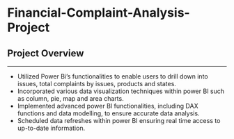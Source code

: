 # Financial-Complaint-Analysis-Project

## Project Overview
---
- Utilized Power Bi’s functionalities to enable users to drill down into issues, total complaints by issues, products and states.
- Incorporated various data visualization techniques within power BI such as column, pie, map and area charts.
- Implemented advanced power BI functionalities, including DAX functions and data modelling, to ensure accurate data analysis.
- Scheduled data refreshes within power BI ensuring real time access to up-to-date information.
